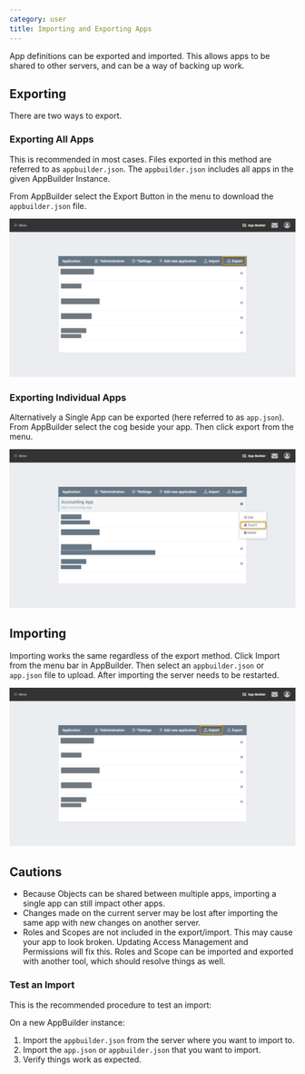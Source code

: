 ```yaml
---
category: user
title: Importing and Exporting Apps
---
```


App definitions can be exported and imported. This allows apps to be shared to other servers, and can be a way of backing up work.

## Exporting

There are two ways to export.

### Exporting All Apps

This is recommended in most cases. Files exported in this method are referred to as `appbuilder.json`. The `appbuilder.json` includes all apps in the given AppBuilder Instance.

From AppBuilder select the Export Button in the menu to download the `appbuilder.json` file.

![](images/export.png)

### Exporting Individual Apps

Alternatively a Single App can be exported (here referred to as `app.json`).
From AppBuilder select the cog beside your app. Then click export from the menu.

![](images/export-1.png)

## Importing

Importing works the same regardless of the export method. Click Import from the menu bar in AppBuilder. Then select an `appbuilder.json` or `app.json` file to upload. After importing the server needs to be restarted.

![](images/import.png)

## Cautions

- Because Objects can be shared between multiple apps, importing a single app can still impact other apps.
- Changes made on the current server may be lost after importing the same app with new changes on another server.
- Roles and Scopes are not included in the export/import. This may cause your app to look broken. Updating Access Management and Permissions will fix this. Roles and Scope can be imported and exported with another tool, which should resolve things as well.

### Test an Import

This is the recommended procedure to test an import:

On a new AppBuilder instance:

1. Import the `appbuilder.json` from the server where you want to import to.
2. Import the `app.json` or `appbuilder.json` that you want to import.
3. Verify things work as expected.
